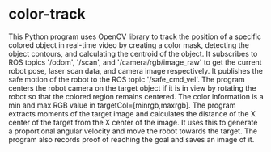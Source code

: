 # color-track
This Python program uses OpenCV library to track the position of a specific colored object in real-time video by creating a color mask, detecting the object contours, and calculating the centroid of the object. It subscribes to ROS topics '/odom', '/scan', and '/camera/rgb/image_raw' to get the current robot pose, laser scan data, and camera image respectively. It publishes the safe motion of the robot to the ROS topic '/safe_cmd_vel'. The program centers the robot camera on the target object if it is in view by rotating the robot so that the colored region remains centered. The color information is a min and max RGB value in targetCol=[minrgb,maxrgb]. The program extracts moments of the target image and calculates the distance of the X center of the target from the X center of the image. It uses this to generate a proportional angular velocity and move the robot towards the target. The program also records proof of reaching the goal and saves an image of it.
